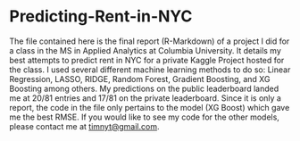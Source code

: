 # Predicting-Rent-in-NYC

The file contained here is the final report (R-Markdown) of a project I did for a class in the MS in Applied Analytics at Columbia University. It details my best attempts to predict rent in NYC for a private Kaggle Project hosted for the class. I used several different machine learning methods to do so: Linear Regression, LASSO, RIDGE, Random Forest, Gradient Boosting, and XG Boosting among others. My predictions on the public leaderboard landed me at 20/81 entries and 17/81 on the private leaderboard. Since it is only a report, the code in the file only pertains to the model (XG Boost) which gave me the best RMSE. If you would like to see my code for the other models, please contact me at timnyt@gmail.com. 
